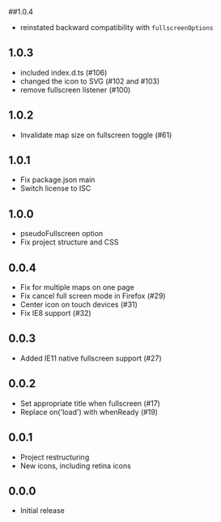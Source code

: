 ##1.0.4

* reinstated backward compatibility with `fullscreenOptions`

## 1.0.3

* included index.d.ts (#106)
* changed the icon to SVG (#102 and #103)
* remove fullscreen listener (#100)


## 1.0.2

* Invalidate map size on fullscreen toggle (#61)

## 1.0.1

* Fix package.json main
* Switch license to ISC

## 1.0.0

* pseudoFullscreen option
* Fix project structure and CSS

## 0.0.4

* Fix for multiple maps on one page
* Fix cancel full screen mode in Firefox (#29)
* Center icon on touch devices (#31)
* Fix IE8 support (#32)

## 0.0.3

* Added IE11 native fullscreen support (#27)

## 0.0.2

* Set appropriate title when fullscreen (#17)
* Replace on('load') with whenReady (#19)

## 0.0.1

* Project restructuring
* New icons, including retina icons

## 0.0.0

* Initial release
